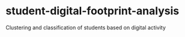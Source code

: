 # student-digital-footprint-analysis
Clustering and classification of students based on digital activity
